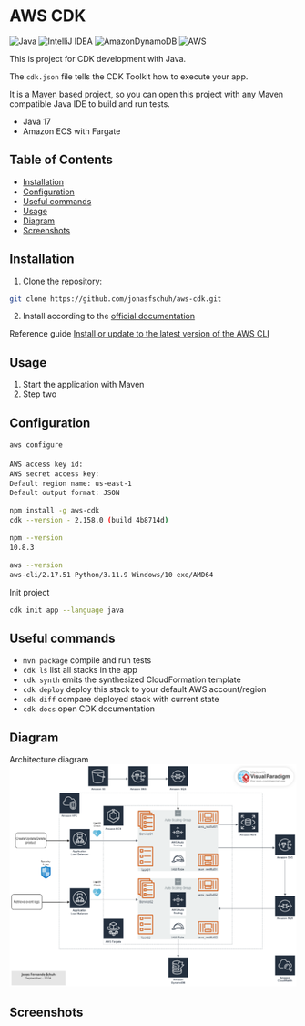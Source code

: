 # AWS CDK 

![Java](https://img.shields.io/badge/java-%23ED8B00.svg?style=for-the-badge&logo=openjdk&logoColor=white)
![IntelliJ IDEA](https://img.shields.io/badge/IntelliJIDEA-000000.svg?style=for-the-badge&logo=intellij-idea&logoColor=white)
![AmazonDynamoDB](https://img.shields.io/badge/Amazon%20DynamoDB-4053D6?style=for-the-badge&logo=Amazon%20DynamoDB&logoColor=white)
![AWS](https://img.shields.io/badge/AWS-%23FF9900.svg?style=for-the-badge&logo=amazon-aws&logoColor=white)


This is project for CDK development with Java.

The `cdk.json` file tells the CDK Toolkit how to execute your app.

It is a [Maven](https://maven.apache.org/) based project, so you can open this project with any Maven compatible Java IDE to build and run tests.

- Java 17
- Amazon ECS with Fargate 

## Table of Contents

- [Installation](#installation)
- [Configuration](#configuration)
- [Useful commands](#useful-commands)
- [Usage](#usage)
- [Diagram](#diagram)
- [Screenshots](#screenshots)

## Installation

1. Clone the repository:

```bash
git clone https://github.com/jonasfschuh/aws-cdk.git
```

2. Install according to the [official documentation](https://docs.aws.amazon.com/cdk/latest/guide/work-with-cdk-java.html)

Reference guide [Install or update to the latest version of the AWS CLI](https://docs.aws.amazon.com/cli/latest/userguide/getting-started-install.html)

## Usage

1. Start the application with Maven
2. Step two 

## Configuration 

```bash
aws configure

AWS access key id:
AWS secret access key:
Default region name: us-east-1
Default output format: JSON
```

```bash
npm install -g aws-cdk
cdk --version - 2.158.0 (build 4b8714d) 
```

```bash
npm --version 
10.8.3
```

```bash
aws --version
aws-cli/2.17.51 Python/3.11.9 Windows/10 exe/AMD64
```

Init project
```bash
cdk init app --language java
``` 

## Useful commands

* `mvn package`     compile and run tests
* `cdk ls`          list all stacks in the app
* `cdk synth`       emits the synthesized CloudFormation template
* `cdk deploy`      deploy this stack to your default AWS account/region
* `cdk diff`        compare deployed stack with current state
* `cdk docs`        open CDK documentation


## Diagram

Architecture diagram
![](https://github.com/jonasfschuh/aws-cdk/blob/master/docs/img/AWS%20CDK_v2.png?raw=true&sanitize=true)


## Screenshots







